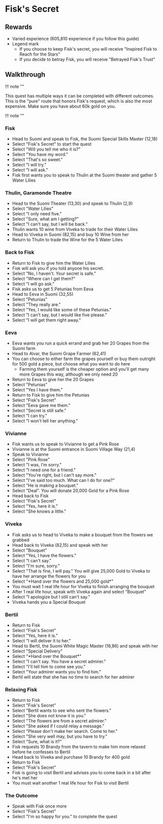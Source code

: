 # Fisk's Secret

## Rewards

- Varied experience (605,810 experience if you follow this guide)
- Legend mark
    - If you choose to keep Fisk's secret, you will receive "Inspired Fisk to Reach for the Stars"
    - If you decide to betray Fisk, you will receive "Betrayed Fisk's Trust"

## Walkthrough

!!! note ""

This quest has multiple ways it can be completed with different outcomes. This is the "pure" route that honors Fisk's request, which is also the most expensive. Make sure you have about 60k gold on you.

!!! note ""

### Fisk

- Head to Suomi and speak to Fisk, the Suomi Special Skills Master (12,18)
- Select "Fisk's Secret" to start the quest
- Select "Will you tell me who it is?"
- Select "You have my word."
- Select "That's so sweet."
- Select "I will try."
- Select "I will ask."
- Fisk first wants you to speak to Thulin at the Suomi theater and gather 5 Water Lilies

### Thulin, Garamonde Theatre

- Head to the Suomi Theater (13,30) and speak to Thulin (2,9)
- Select "Water Lilies"
- Select "I only need five."
- Select "Sure, what am I getting?"
- Select "I can't say, but I will be back."
- Thulin wants 10 wine from Viveka to trade for their Water Lilies
- Head to Viveka in Suomi (82,15) and buy 10 Wine from her
- Return to Thulin to trade the Wine for the 5 Water Lilies

### Back to Fisk

- Return to Fisk to give him the Water Lilies
- Fisk will ask you if you told anyone his secret.
- Select "No, I haven't. Your secret is safe."
- Select "Where can I get them?"
- Select "I will go ask."
- Fisk asks us to get 5 Petunias from Eeva
- Head to Eeva in Suomi (32,55)
- Select "Petunias"
- Select "They really are."
- Select "Yes, I would like some of these Petunias."
- Select "I can't say, but I would like five please."
- Select "I will get them right away."

### Eeva

- Eeva wants you run a quick errand and grab her 20 Grapes from the Suomi farm
- Head to Alvar, the Suomi Grape Farmer (62,41)
- You can choose to either farm the grapes yourself or buy them outright for 500 gold a piece, but choose what you want to do here
    - Farming them yourself is the cheaper option and you'll get many more Grapes this way, although we only need 20
- Return to Eeva to give her the 20 Grapes
- Select "Petunias"
- Select "Yes I have them."
- Return to Fisk to give him the Petunias
- Select "Fisk's Secret"
- Select "Eeva gave me them."
- Select "Secret is still safe."
- Select "I can try."
- Select "I won't tell her anything."

### Vivianne

- Fisk wants us to speak to Vivianne to get a Pink Rose
- Vivianne is at the Suomi entrance in Suomi Village Way (21,4)
- Speak to Vivianne
- Select "Pink Rose"
- Select "I was, I'm sorry."
- Select "I need one for a friend."
- Select "You're right, but I can't say more."
- Select "I've said too much. What can I do for one?"
- Select "He is making a bouquet."
- Select "Deal". You will donate 20,000 Gold for a Pink Rose
- Head back to Fisk
- Select "Fisk's Secret"
- Select "Yes, here it is."
- Select "She knows a little."


### Viveka

- Fisk asks us to head to Viveka to make a bouquet from the flowers we grabbed
- Head back to Viveka (82,15) and speak with her
- Select "Bouquet"
- Select "Yes, I have the flowers."
- Select "I can't say."
- Select "I'm sure, sorry."
- Select "That is fine, I will pay." You will give 25,000 Gold to Viveka to have her arrange the flowers for you
- Select "\*Hand over the flowers and 25,000 gold\*"
- You must wait 1 real life hour for Viveka to finish arranging the bouquet
- After 1 real life hour, speak with Viveka again and select "Bouquet"
- Select "I apologize but I still can't say."
- Viveka hands you a Special Bouquet

### Bertil

- Return to Fisk
- Select "Fisk's Secret"
- Select "Yes, here it is."
- Select "I will deliver it to her."
- Head to Bertil, the Suomi White Magic Master (16,86) and speak with her
- Select "Special Delivery"
- Select "\*Hand over the Bouquet\*"
- Select "I can't say. You have a secret admirer."
- Select "I'll tell him to come see you."
- Select "Your admirer wants you to find him."
- Bertil will state that she has no time to search for her admirer

### Relaxing Fisk

- Return to Fisk
- Select "Fisk's Secret"
- Select "Bertil wants to see who sent the flowers."
- Select "She does not know it is you."
- Select "The flowers are from a secret admirer."
- Select "She asked if I could relay a message."
- Select "Please don't make her search. Come to her."
- Select "She very well may, but you have to try."
- Select "Sure, what is it?"
- Fisk requests 10 Brandy from the tavern to make him more relaxed before he confesses to Bertil
- Head back to Viveka and purchase 10 Brandy for 400 gold
- Return to Fisk
- Select "Fisk's Secret"
- Fisk is going to visit Bertil and advises you to come back in a bit after he's met her
- You must wait another 1 real life hour for Fisk to visit Bertil

### The Outcome

- Speak with Fisk once more
- Select "Fisk's Secret"
- Select "I'm so happy for you." to complete the quest
